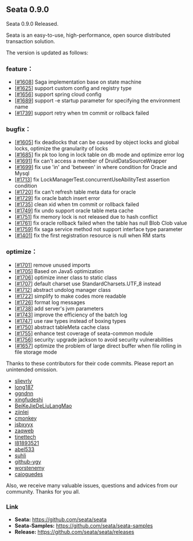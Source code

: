 ## Seata 0.9.0

Seata 0.9.0 Released.

Seata is an easy-to-use, high-performance, open source distributed transaction solution.

The version is updated as follows:

### feature：
- [[#1608](https://github.com/seata/seata/pull/1608)] Saga implementation base on state machine
- [[#1625](https://github.com/seata/seata/pull/1625)] support custom config and registry type
- [[#1656](https://github.com/seata/seata/pull/1656)] support spring cloud config
- [[#1689](https://github.com/seata/seata/pull/1689)] support -e startup parameter for specifying the environment name
- [[#1739](https://github.com/seata/seata/pull/1739)] support retry when tm commit or rollback failed


### bugfix：
- [[#1605](https://github.com/seata/seata/pull/1605)] fix deadlocks that can be caused by object locks and global locks, optimize the granularity of locks
- [[#1685](https://github.com/seata/seata/pull/1685)] fix pk too long in lock table on db mode and optimize error log
- [[#1691](https://github.com/seata/seata/pull/1691)] fix can't access a member of DruidDataSourceWrapper
- [[#1699](https://github.com/seata/seata/pull/1699)] fix use 'in' and 'between' in where condition for Oracle and Mysql
- [[#1713](https://github.com/seata/seata/pull/1713)] fix LockManagerTest.concurrentUseAbilityTest assertion condition
- [[#1720](https://github.com/seata/seata/pull/1720)] fix can't refresh table meta data for oracle
- [[#1729](https://github.com/seata/seata/pull/1729)] fix oracle batch insert error
- [[#1735](https://github.com/seata/seata/pull/1735)] clean xid when tm commit or rollback failed
- [[#1749](https://github.com/seata/seata/pull/1749)] fix undo support oracle table meta cache
- [[#1751](https://github.com/seata/seata/pull/1751)] fix memory lock is not released due to hash conflict
- [[#1761](https://github.com/seata/seata/pull/1761)] fix oracle rollback failed when the table has null Blob Clob value
- [[#1759](https://github.com/seata/seata/pull/1759)] fix saga service method not support interface type parameter
- [[#1401](https://github.com/seata/seata/pull/1401)] fix the first registration resource is null when RM starts




### optimize： 
- [[#1701](https://github.com/seata/seata/pull/1701)] remove unused imports
- [[#1705](https://github.com/seata/seata/pull/1705)] Based on Java5 optimization 
- [[#1706](https://github.com/seata/seata/pull/1706)] optimize inner class to static class
- [[#1707](https://github.com/seata/seata/pull/1707)] default charset use StandardCharsets.UTF_8 instead
- [[#1712](https://github.com/seata/seata/pull/1712)] abstract undolog manager class
- [[#1722](https://github.com/seata/seata/pull/1722)] simplify to make codes more readable
- [[#1726](https://github.com/seata/seata/pull/1726)] format log messages
- [[#1738](https://github.com/seata/seata/pull/1738)] add server's jvm parameters
- [[#1743](https://github.com/seata/seata/pull/1743)] improve the efficiency of the batch log
- [[#1747](https://github.com/seata/seata/pull/1747)] use raw types instead of boxing types
- [[#1750](https://github.com/seata/seata/pull/1750)] abstract tableMeta cache class
- [[#1755](https://github.com/seata/seata/pull/1755)] enhance test coverage of seata-common module
- [[#1756](https://github.com/seata/seata/pull/1756)] security: upgrade jackson to avoid security vulnerabilities
- [[#1657](https://github.com/seata/seata/pull/1657)] optimize the problem of large direct buffer when file rolling in file storage mode



Thanks to these contributors for their code commits. Please report an unintended omission.  

- [slievrly](https://github.com/slievrly)
- [long187](https://github.com/long187)
- [ggndnn](https://github.com/ggndnn)
- [xingfudeshi](https://github.com/xingfudeshi)
- [BeiKeJieDeLiuLangMao](https://github.com/BeiKeJieDeLiuLangMao)
- [zjinlei](https://github.com/zjinlei)
- [cmonkey](https://github.com/cmonkey)
- [jsbxyyx](https://github.com/jsbxyyx)
- [zaqweb](https://github.com/zaqweb)
- [tjnettech](https://github.com/tjnettech)
- [l81893521](https://github.com/l81893521)
- [abel533](https://github.com/abel533)
- [suhli](https://github.com/suhli)
- [github-ygy](https://github.com/github-ygy)
- [worstenemy](https://github.com/worstenemy)
- [caioguedes](https://github.com/caioguedes)

Also, we receive many valuable issues, questions and advices from our community. Thanks for you all.

### Link
- **Seata:** https://github.com/seata/seata  
- **Seata-Samples:** https://github.com/seata/seata-samples   
- **Release:** https://github.com/seata/seata/releases
